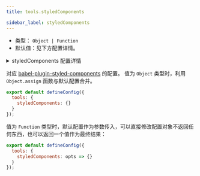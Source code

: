 ```yaml
---
title: tools.styledComponents

sidebar_label: styledComponents
---
```




* 类型： `Object | Function`
* 默认值：见下方配置详情。

<details>
  <summary>styledComponents 配置详情</summary>


```js
{
  pure: true,
  displayName: true,
  ssr: false,
  transpileTemplateLiterals: true,
}
```

:::tip 提示
更多关于：<a href="https://github.com/styled-components/babel-plugin-styled-components" target="_blank">Styled Components 配置</a>。
:::
</details>

对应 [babel-plugin-styled-components](https://github.com/styled-components/babel-plugin-styled-components) 的配置。
值为 `Object` 类型时，利用 `Object.assign` 函数与默认配置合并。

```js title="modern.config.js"
export default defineConfig({
  tools: {
    styledComponents: {}
  }
});
```

值为 `Function` 类型时，默认配置作为参数传入，可以直接修改配置对象不返回任何东西，也可以返回一个值作为最终结果：

```js
export default defineConfig({
  tools: {
    styledComponents: opts => {}
  }
});
```

